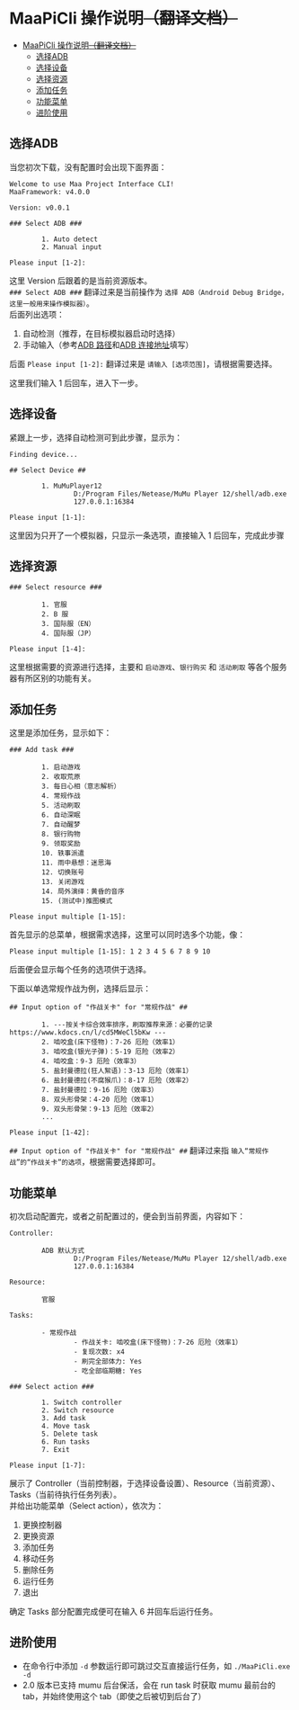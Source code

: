 # MaaPiCli 操作说明~~（翻译文档）~~

- [MaaPiCli 操作说明~~（翻译文档）~~](#maapicli-操作说明翻译文档)
  - [选择ADB](#选择adb)
  - [选择设备](#选择设备)
  - [选择资源](#选择资源)
  - [添加任务](#添加任务)
  - [功能菜单](#功能菜单)
  - [进阶使用](#进阶使用)

## 选择ADB

当您初次下载，没有配置时会出现下面界面：

```plaintext
Welcome to use Maa Project Interface CLI!
MaaFramework: v4.0.0

Version: v0.0.1

### Select ADB ###

        1. Auto detect
        2. Manual input

Please input [1-2]:
```

这里 Version 后跟着的是当前资源版本。  
`### Select ADB ###` 翻译过来是当前操作为 `选择 ADB（Android Debug Bridge，这里一般用来操作模拟器）`。  
后面列出选项：

1. 自动检测（推荐，在目标模拟器启动时选择）
2. 手动输入（参考[ADB 路径](连接设置.md#adb-路径)和[ADB 连接地址](连接设置.md#连接地址)填写）

后面 `Please input [1-2]:` 翻译过来是 `请输入 [选项范围]`，请根据需要选择。

这里我们输入 1 后回车，进入下一步。

## 选择设备

紧跟上一步，选择自动检测可到此步骤，显示为：

```plaintext
Finding device...

## Select Device ##

        1. MuMuPlayer12
                D:/Program Files/Netease/MuMu Player 12/shell/adb.exe
                127.0.0.1:16384

Please input [1-1]:
```

这里因为只开了一个模拟器，只显示一条选项，直接输入 1 后回车，完成此步骤

## 选择资源

```plaintext
### Select resource ###

        1. 官服
        2. B 服
        3. 国际服（EN）
        4. 国际服（JP）

Please input [1-4]:
```

这里根据需要的资源进行选择，主要和 `启动游戏`、`银行购买` 和 `活动刷取` 等各个服务器有所区别的功能有关。

## 添加任务

这里是添加任务，显示如下：

```plaintext
### Add task ###

        1. 启动游戏
        2. 收取荒原
        3. 每日心相（意志解析）
        4. 常规作战
        5. 活动刷取
        6. 自动深眠
        7. 自动醒梦
        8. 银行购物
        9. 领取奖励
        10. 轶事派遣
        11. 雨中悬想：迷思海
        12. 切换账号
        13. 关闭游戏
        14. 局外演绎：黄昏的音序
        15. (测试中)推图模式

Please input multiple [1-15]:
```

首先显示的总菜单，根据需求选择，这里可以同时选多个功能，像：

```plaintext
Please input multiple [1-15]: 1 2 3 4 5 6 7 8 9 10
```

后面便会显示每个任务的选项供于选择。

下面以单选常规作战为例，选择后显示：

```plaintext
## Input option of "作战关卡" for "常规作战" ##

        1. ---按关卡综合效率排序，刷取推荐来源：必要的记录https://www.kdocs.cn/l/cd5MWeCl5bKw ---
        2. 啮咬盒(床下怪物)：7-26 厄险（效率1）
        3. 啮咬盒(银光子弹)：5-19 厄险（效率2）
        4. 啮咬盒：9-3 厄险（效率3）
        5. 盐封曼德拉(狂人絮语)：3-13 厄险（效率1）
        6. 盐封曼德拉(不腐猴爪)：8-17 厄险（效率2）
        7. 盐封曼德拉：9-16 厄险（效率3）
        8. 双头形骨架：4-20 厄险（效率1）
        9. 双头形骨架：9-13 厄险（效率2）
        ...

Please input [1-42]:
```

`## Input option of "作战关卡" for "常规作战" ##` 翻译过来指 `输入“常规作战”的“作战关卡”的选项`，根据需要选择即可。

## 功能菜单

初次启动配置完，或者之前配置过的，便会到当前界面，内容如下：

```plaintext
Controller:

        ADB 默认方式
                D:/Program Files/Netease/MuMu Player 12/shell/adb.exe
                127.0.0.1:16384

Resource:

        官服

Tasks:

        - 常规作战
                - 作战关卡: 啮咬盒(床下怪物)：7-26 厄险（效率1）
                - 复现次数: x4
                - 刷完全部体力: Yes
                - 吃全部临期糖: Yes

### Select action ###

        1. Switch controller
        2. Switch resource
        3. Add task
        4. Move task
        5. Delete task
        6. Run tasks
        7. Exit

Please input [1-7]:
```

展示了 Controller（当前控制器，于选择设备设置）、Resource（当前资源）、Tasks（当前待执行任务列表）。  
并给出功能菜单（Select action），依次为：  

1. 更换控制器
2. 更换资源
3. 添加任务
4. 移动任务
5. 删除任务
6. 运行任务
7. 退出

确定 Tasks 部分配置完成便可在输入 6 并回车后运行任务。

## 进阶使用

- 在命令行中添加 `-d` 参数运行即可跳过交互直接运行任务，如 `./MaaPiCli.exe -d`
- 2.0 版本已支持 mumu 后台保活，会在 run task 时获取 mumu 最前台的 tab，并始终使用这个 tab（即使之后被切到后台了）
